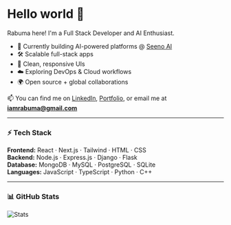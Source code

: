 # Hello world 👋

Rabuma here! I'm a Full Stack Developer and AI Enthusiast.  

- 🚀 Currently building AI-powered platforms @ [Seeno AI](https://www.seenoai.com)  
- 🛠️ Scalable full-stack apps
- 🎨 Clean, responsive UIs  
- ☁️ Exploring DevOps & Cloud workflows  
- 🌍 Open source + global collaborations  

📫 You can find me on [LinkedIn](https://linkedin.com/in/rabuma), [Portfolio](https://rabumaabraham.github.io), or email me at **iamrabuma@gmail.com**  

---

### ⚡ Tech Stack  
**Frontend:** React · Next.js · Tailwind · HTML · CSS  
**Backend:** Node.js · Express.js · Django · Flask  
**Database:** MongoDB · MySQL · PostgreSQL · SQLite  
**Languages:** JavaScript · TypeScript · Python · C++  

---

### 📊 GitHub Stats  
![Stats](https://github-readme-stats.vercel.app/api?username=rabumaabraham&show_icons=true&theme=react) 
